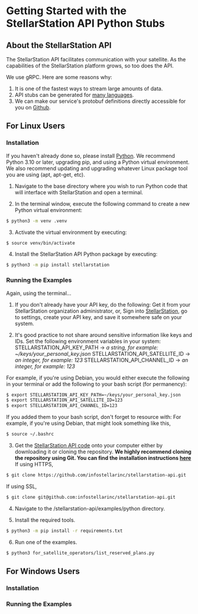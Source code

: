 

# Getting Started with the StellarStation API Python Stubs

## About the StellarStation API
The StellarStation API facilitates communication with your satellite. As the capabilities of the StellarStation platform grows, so too does the API.

We use gRPC. Here are some reasons why:
1. It is one of the fastest ways to stream large amounts of data.
2. API stubs can be generated for [many languages](https://grpc.io/docs/languages/).
3. We can make our service's protobuf definitions directly accessible for you on [Github](https://github.com/infostellarinc/stellarstation-api/blob/master/api/src/main/proto/stellarstation/api/v1/stellarstation.proto).


## For Linux Users
### Installation
If you haven't already done so, please install [Python](https://www.python.org/downloads/).
We recommend Python 3.10 or later, upgrading pip, and using a Python virtual environment.
We also recommend updating and upgrading whatever Linux package tool you are using (apt, apt-get, etc).

1. Navigate to the base directory where you wish to run Python code that will interface with StellarStation and open a terminal.

2. In the terminal window, execute the following command to create a new Python virtual environment:
```bash
$ python3 -m venv .venv
```
3. Activate the virtual environment by executing:
```bash
$ source venv/bin/activate
```

4. Install the StellarStation API Python package by executing:
```bash
$ python3 -m pip install stellarstation
```

### Running the Examples
Again, using the terminal...

1. If you don't already have your API key, do the following:
Get it from your StellarStation organization administrator,
or,
Sign into [StellarStation](https://www.stellarstation.com/console), go to settings, create your API key, and save it somewhere safe on your system.

2. It's good practice to not share around sensitive information like keys and IDs. Set the following environment variables in your system:
STELLARSTATION_API_KEY_PATH         -> *a string, for example: ~/keys/your_personal_key.json*
STELLARSTATION_API_SATELLITE_ID     -> *an integer, for example: 123*
STELLARSTATION_API_CHANNEL_ID       -> *an integer, for example: 123*

For example, if you're using Debian, you would either execute the following in your terminal or add the following to your bash script (for permanency):
```bash
$ export STELLARSTATION_API_KEY_PATH=~/keys/your_personal_key.json
$ export STELLARSTATION_API_SATELLITE_ID=123
$ export STELLARSTATION_API_CHANNEL_ID=123
```

If you added them to your bash script, don't forget to resource with:
For example, if you're using Debian, that might look something like this,
```bash
$ source ~/.bashrc
```

3. Get the [StellarStation API code](https://github.com/infostellarinc/stellarstation-api) onto your computer either by downloading it or cloning the repository.
**We highly recommend cloning the repository using Git. You can find the installation instructions [here](https://github.com/git-guides/install-git)**
If using HTTPS,
```bash
$ git clone https://github.com/infostellarinc/stellarstation-api.git
```

If using SSL,
```bash
$ git clone git@github.com:infostellarinc/stellarstation-api.git
```

4. Navigate to the /stellarstation-api/examples/python directory.

5. Install the required tools.
```bash
$ python3 -m pip install -r requirements.txt
```

6. Run one of the examples.
```bash
$ python3 for_satellite_operators/list_reserved_plans.py
```


## For Windows Users
### Installation

### Running the Examples